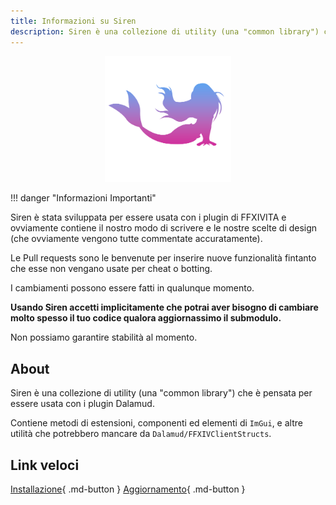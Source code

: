 ```yaml
---
title: Informazioni su Siren
description: Siren è una collezione di utility (una "common library") che è pensata per essere usata con i plugin Dalamud.
---
```


<div style="text-align: center;">

<img src="https://github.com/ffxivita/Siren/raw/main/.assets/icons/Siren.png" alt="Siren" width="40%" class="skip-lightbox" loading="lazy" />
</div>

!!! danger "Informazioni Importanti"

Siren è stata sviluppata per essere usata con i plugin di FFXIVITA e ovviamente contiene il nostro modo di scrivere e le nostre scelte di design (che ovviamente vengono tutte commentate accuratamente). 

Le Pull requests sono le benvenute per inserire nuove funzionalità fintanto che esse non vengano usate per cheat o botting.

I cambiamenti possono essere fatti in qualunque momento. 

**Usando Siren accetti implicitamente che potrai aver bisogno di cambiare molto spesso il tuo codice qualora aggiornassimo il submodulo.**

Non possiamo garantire stabilità al momento.

## About

Siren è una collezione di utility (una "common library") che è pensata per essere usata con i plugin Dalamud. 

Contiene metodi di estensioni, componenti ed elementi di `ImGui`, e altre utilità che potrebbero mancare da `Dalamud/FFXIVClientStructs`.

## Link veloci
[Installazione](install-siren.md){ .md-button }
[Aggiornamento](update-siren.md){ .md-button }

